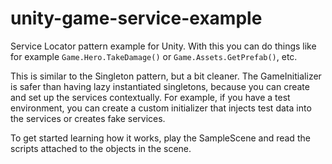 # unity-game-service-example
Service Locator pattern example for Unity. With this you can do things like for example `Game.Hero.TakeDamage()` or `Game.Assets.GetPrefab()`, etc.

This is similar to the Singleton pattern, but a bit cleaner. The GameInitializer is safer than having lazy instantiated singletons, because you can create and set up the services contextually. For example, if you have a test environment, you can create a custom initializer that injects test data into the services or creates fake services.

To get started learning how it works, play the SampleScene and read the scripts attached to the objects in the scene.
